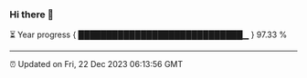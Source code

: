 ### Hi there 👋

⏳ Year progress { █████████████████████████████▁ } 97.33 %

---

⏰ Updated on Fri, 22 Dec 2023 06:13:56 GMT
